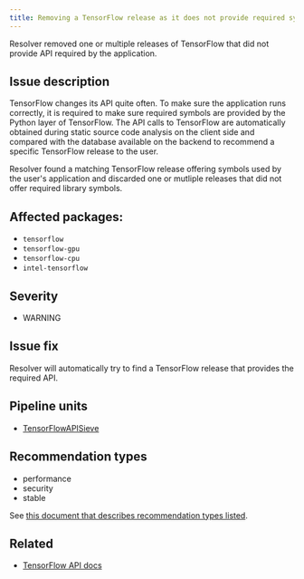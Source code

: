 ```yaml
---
title: Removing a TensorFlow release as it does not provide required symbols in the exposed API
---
```


Resolver removed one or multiple releases of TensorFlow that did not provide
API required by the application.

## Issue description

TensorFlow changes its API quite often. To make sure the application runs
correctly, it is required to make sure required symbols are provided by the
Python layer of TensorFlow. The API calls to TensorFlow are automatically
obtained during static source code analysis on the client side and compared
with the database available on the backend to recommend a specific TensorFlow
release to the user.

Resolver found a matching TensorFlow release offering symbols used by the
user's application and discarded one or mutliple releases that did not offer
required library symbols.

## Affected packages:

 * ``tensorflow``
 * ``tensorflow-gpu``
 * ``tensorflow-cpu``
 * ``intel-tensorflow``

## Severity

 * WARNING

## Issue fix

Resolver will automatically try to find a TensorFlow release that provides
the required API.

## Pipeline units

 * [TensorFlowAPISieve](https://thoth-station.ninja/docs/developers/adviser/thoth.adviser.sieves.html#thoth.adviser.sieves.TensorFlowAPISieve)

## Recommendation types

 * performance
 * security
 * stable

See [this document that describes recommendation types
listed](http://thoth-station.ninja/recommendation-types).

## Related

 * [TensorFlow API docs][1]

[1]: https://www.tensorflow.org/api_docs/python/tf/all_symbols
